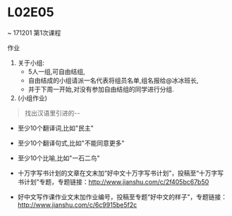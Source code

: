 # L02E05
~ 171201 第1次课程

作业

1. 关于小组:
    + 5人一组,可自由结组,
    + 自由结成的小组请派一名代表将组员名单,组名报给@冰冰班长,
    + 并于下周一开始,对没有参加自由结组的同学进行分组.  
2. (小组作业)

> 找出汉语⾥引进的--

- 至少10个翻译词,比如"民主"
- 至少10个翻译句式,比如"不能同意更多"
- 至少10个比喻,比如"⼀⽯⼆鸟" 

- 十万字写书计划的文章在文末加“好中文十万字写书计划”，投稿至“十万字写书计划”专题，专题链接：http://www.jianshu.com/c/2f405bc67b50
- 好中文写作课作业文末加作业编号，投稿至专题“好中文的样子”，专题链接：http://www.jianshu.com/c/6c9915be5f2c